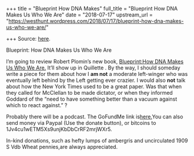 +++
title = "Blueprint How DNA Makes"
full_title = "Blueprint How DNA Makes Us Who We Are"
date = "2018-07-17"
upstream_url = "https://westhunt.wordpress.com/2018/07/17/blueprint-how-dna-makes-us-who-we-are/"

+++
Source: [here](https://westhunt.wordpress.com/2018/07/17/blueprint-how-dna-makes-us-who-we-are/).

Blueprint: How DNA Makes Us Who We Are

I’m going to review Robert Plomin’s new book, [Blueprint:How DNA
Makes Us Who We
Are.](https://www.amazon.com/gp/product/0262039168/ref=as_li_tl?ie=UTF8&tag=the10000yeaex-20&camp=1789&creative=9325&linkCode=as2&creativeASIN=0262039168&linkId=f0973d2d07437e3b3f09435a2adacdd4)
It’ll show up in Quillette . By the way, I should someday write a piece
for them about how I **am not** a moderate left-winger who was
eventually left behind by the Left getting ever crazier. I would also
**not** talk about how the New York Times used to be a great paper. Was
that when they called for McClellan to be made dictator, or when they
informed Goddard of the “need to have something better than a vacuum
against which to react against.” ?

Probably there will be a podcast. The GoFundMe link
is[here.](https://www.gofundme.com/27w8et-blueprint)You can also send
money via Paypal (Use the donate button), or bitcoins to
1Jv4cu1wETM5Xs9unjKbDbCrRF2mrjWXr5.

In-kind donations, such as hefty lumps of ambergris and uncirculated
1909 S Vdb Wheat pennies,are always appreciated.

